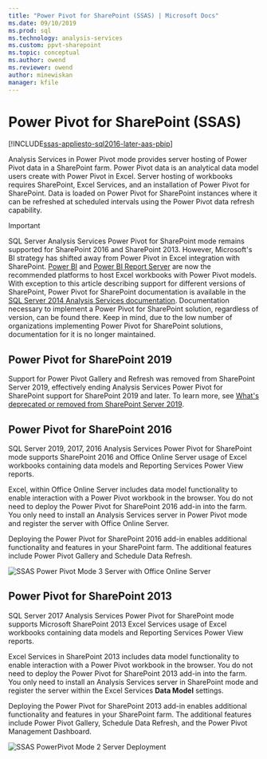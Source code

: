 ```yaml
---
title: "Power Pivot for SharePoint (SSAS) | Microsoft Docs"
ms.date: 09/10/2019
ms.prod: sql
ms.technology: analysis-services
ms.custom: ppvt-sharepoint
ms.topic: conceptual
ms.author: owend
ms.reviewer: owend
author: minewiskan
manager: kfile
---
```

# Power Pivot for SharePoint (SSAS)

[!INCLUDE[ssas-appliesto-sql2016-later-aas-pbip](../../includes/ssas-appliesto-sql2016-later-aas-pbip.md)]
  
Analysis Services in Power Pivot mode provides server hosting of Power Pivot data in a SharePoint farm. Power Pivot data is an analytical data model users create with Power Pivot in Excel. Server hosting of workbooks requires SharePoint, Excel Services, and an installation of Power Pivot for SharePoint. Data is loaded on Power Pivot for SharePoint instances where it can be refreshed at scheduled intervals using the Power Pivot data refresh capability.
> [!IMPORTANT]
> SQL Server Analysis Services Power Pivot for SharePoint mode remains supported for SharePoint 2016 and SharePoint 2013. However, Microsoft's BI strategy has shifted away from Power Pivot in Excel integration with SharePoint. [Power BI](https://powerbi.com/) and [Power BI Report Server](https://powerbi.microsoft.com/report-server/) are now the recommended platforms to host Excel workbooks with Power Pivot models. With exception to this article describing support for different versions of SharePoint, Power Pivot for SharePoint documentation is available in the [SQL Server 2014 Analysis Services documentation](https://docs.microsoft.com/en-us/sql/analysis-services/power-pivot-sharepoint/power-pivot-for-sharepoint-ssas?view=sql-server-2014). Documentation necessary to implement a Power Pivot for SharePoint solution, regardless of version, can be found there. Keep in mind, due to the low number of organizations implementing Power Pivot for SharePoint solutions, documentation for it is no longer maintained.  
  
## Power Pivot for SharePoint 2019

Support for Power Pivot Gallery and Refresh was removed from SharePoint Server 2019, effectively ending Analysis Services Power Pivot for SharePoint support for SharePoint 2019 and later. To learn more, see [What's deprecated or removed from SharePoint Server 2019](
https://docs.microsoft.com/sharepoint/what-s-new/what-s-deprecated-or-removed-from-sharepoint-server-2019#removed-features-in-sharepoint-server-2019). 

## Power Pivot for SharePoint 2016

SQL Server 2019, 2017, 2016 Analysis Services Power Pivot for SharePoint mode supports SharePoint 2016 and Office Online Server usage of Excel workbooks containing data models and Reporting Services Power View reports.
  
Excel, within Office Online Server includes data model functionality to enable interaction with a Power Pivot workbook in the browser. You do not need to deploy the Power Pivot for SharePoint 2016 add-in into the farm. You only need to install an Analysis Services server in Power Pivot mode and register the server with Office Online Server.  
  
Deploying the Power Pivot for SharePoint 2016 add-in enables additional functionality and features in your SharePoint farm. The additional features include Power Pivot Gallery and Schedule Data Refresh.  
  
 ![SSAS Power Pivot Mode 3 Server with Office Online Server](../../analysis-services/power-pivot-sharepoint/media/as-powerpivot-mode-3server-oos-deploy.png)  
  
## Power Pivot for SharePoint 2013

SQL Server 2017 Analysis Services Power Pivot for SharePoint mode  supports Microsoft SharePoint 2013 Excel Services usage of Excel workbooks containing data models and Reporting Services Power View reports.
  
Excel Services in SharePoint 2013 includes data model functionality to enable interaction with a Power Pivot workbook in the browser. You do not need to deploy the Power Pivot for SharePoint 2013 add-in into the farm. You only need to install an Analysis Services server in SharePoint mode and register the server within the Excel Services **Data Model** settings.  
  
 Deploying the Power Pivot for SharePoint 2013 add-in enables additional functionality and features in your SharePoint farm. The additional features include Power Pivot Gallery, Schedule Data Refresh, and the Power Pivot Management Dashboard.  
  
 ![SSAS PowerPivot Mode 2 Server Deployment](../../analysis-services/power-pivot-sharepoint/media/as-powerpivot-mode-2server-deployment.gif "SSAS PowerPivot Mode 2 Server Deployment")

